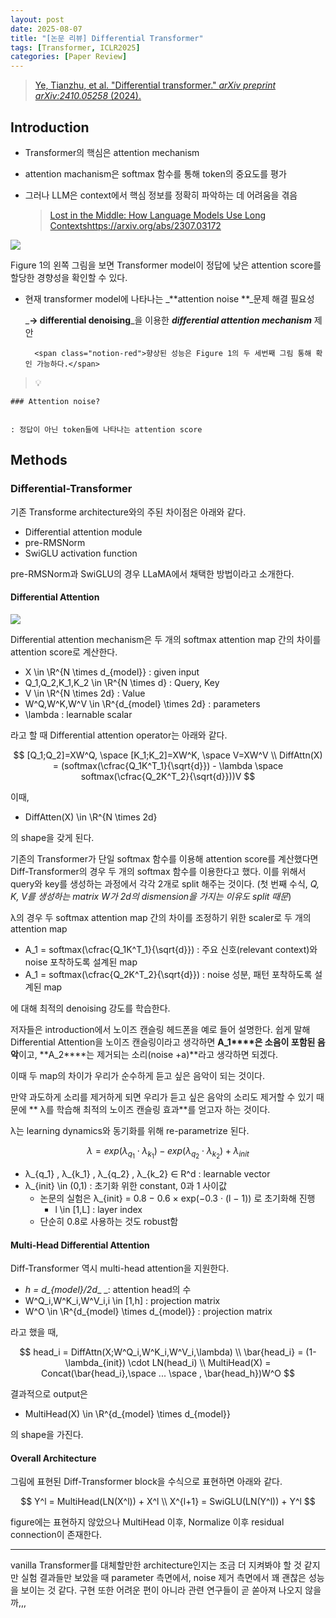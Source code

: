 ```yaml
---
layout: post
date: 2025-08-07
title: "[논문 리뷰] Differential Transformer"
tags: [Transformer, ICLR2025]
categories: [Paper Review]
---
```


> [Ye, Tianzhu, et al. "Differential transformer." ](https://arxiv.org/abs/2410.05258)[_arXiv preprint arXiv:2410.05258_](https://arxiv.org/abs/2410.05258)[ (2024).](https://arxiv.org/abs/2410.05258)



## Introduction

- Transformer의 핵심은 attention mechanism
- attention machanism은 softmax 함수를 통해 token의 중요도를 평가
- 그러나 LLM은 context에서 핵심 정보를 정확히 파악하는 데 어려움을 겪음

	> [Lost in the Middle: How Language Models Use Long Contextshttps://arxiv.org/abs/2307.03172](https://arxiv.org/abs/2307.03172)


![](https://prod-files-secure.s3.us-west-2.amazonaws.com/542b861c-36a8-4051-84e5-8804b6728dba/9083ea56-691a-4752-ae26-47f403431ac8/image.png?X-Amz-Algorithm=AWS4-HMAC-SHA256&X-Amz-Content-Sha256=UNSIGNED-PAYLOAD&X-Amz-Credential=ASIAZI2LB4663UDGGV4Q%2F20250903%2Fus-west-2%2Fs3%2Faws4_request&X-Amz-Date=20250903T160107Z&X-Amz-Expires=3600&X-Amz-Security-Token=IQoJb3JpZ2luX2VjEOD%2F%2F%2F%2F%2F%2F%2F%2F%2F%2FwEaCXVzLXdlc3QtMiJHMEUCIBjM%2FnzVUzn84zePHSI%2BWy9gQ111BvGbUZ2ue9kYQvckAiEAssSlC%2B5f7hqMe%2FvKlHVjJJbqnlMm6NS89hBw1t9paRkq%2FwMISBAAGgw2Mzc0MjMxODM4MDUiDJ6jv6efCvkS0VGC9SrcAy%2BPP6dZ8I7wKZiJs6JEXMZBe3Wh3YVh80OSz4DwCHFp8gMtRX0YQEXo94QTxpdApgSIanOY7PPaUIgZh6bkwUPr604i%2FxIR%2FLfFqwMx%2B43CpXw9HhCMEKtgsng2Wxakq02A6sbjjJfmBUn0J0voefWazbp4fIzaFN5Zhom59SaxL1DLwdmngx2clEWNaguwZ7maaPek6WmhHe1y9wOPVLXzRKinLDaeJKYRfQNRIitt%2B6Qo1sEDKWguUJJr5PEIHGsRsZEt1IzQuFdDh4erfbM5ndOp%2BXCtFLE5ECmRTnMUM2XxiebY24LL3%2FabC3lomj09a3uY4OqcgPEJl9eyr59tbMBL2Qn945yVY9US5KyH%2BGqSUZsg9Gsuk0aXxs3iSjeYL7im2QIzXa32g5geHqS3yIN8U9anAfRbtBdolTf8uw7pNgxBI7MGhU4sX2swRJHFTi0vbo%2F93To9VFP3ResiZvn%2BY%2B%2BP6YT5lugdACrEcflOqtxzJcIISYoHEoQhv5hYLYq57OsGfh89OU%2BWNvWLtZp%2FB6Nq9y1IfFSZtZgFv%2BozQ1yTGQqZSxIMb98Y2Ck1CmdQ2XvzFWZbKvBXK797VNH1Aa3MNPWWQ8LJ2WiI8jU2PxQdEfdTL2CHMJW74cUGOqUBgAE7d%2BGHjAvsSZWo2QxC8%2BUNTUmkSq5jJCmjsSJISwq%2BSBXSbM3pyX9rEDSh7g%2BOrn37TKAYonQGIosz0pHM%2B0QUjtE2zJXMjdAjYb9LT5ci0%2BoLvog9oWa9JpYTUyRU4xWYVUjIkwufvsusUuqr4%2FSupQc6GTajsjVgrVHz4sUVdyC04SfueaMVFBx%2BIcR6XkfuUH7vaH7JFGJsZ7b3wFYn475A&X-Amz-Signature=0df1d153476ca7011d4f1c78868226d34399a67bbfefc08ec36e22d97a11ba45&X-Amz-SignedHeaders=host&x-amz-checksum-mode=ENABLED&x-id=GetObject)


Figure 1의 왼쪽 그림을 보면 Transformer model이 정답에 낮은 attention score를 할당한 경향성을 확인할 수 있다.

- 현재 transformer model에 나타나는 _**attention noise **_문제 해결 필요성

	_**→ differential denoising**_을 이용한 _**differential attention mechanism**_ 제안


		<span class="notion-red">향상된 성능은 Figure 1의 두 세번째 그림 통해 확인 가능하다.</span>


> 💡 


	### Attention noise?


	: 정답이 아닌 token들에 나타나는 attention score



## Methods



### Differential-Transformer


기존 Transforme architecture와의 주된 차이점은 아래와 같다.

- Differential attention module
- pre-RMSNorm
- SwiGLU activation function

pre-RMSNorm과 SwiGLU의 경우 LLaMA에서 채택한 방법이라고 소개한다.



#### Differential Attention


![](https://prod-files-secure.s3.us-west-2.amazonaws.com/542b861c-36a8-4051-84e5-8804b6728dba/116d70b2-1963-4810-9167-f4c7d8a06e8f/image.png?X-Amz-Algorithm=AWS4-HMAC-SHA256&X-Amz-Content-Sha256=UNSIGNED-PAYLOAD&X-Amz-Credential=ASIAZI2LB4663UDGGV4Q%2F20250903%2Fus-west-2%2Fs3%2Faws4_request&X-Amz-Date=20250903T160107Z&X-Amz-Expires=3600&X-Amz-Security-Token=IQoJb3JpZ2luX2VjEOD%2F%2F%2F%2F%2F%2F%2F%2F%2F%2FwEaCXVzLXdlc3QtMiJHMEUCIBjM%2FnzVUzn84zePHSI%2BWy9gQ111BvGbUZ2ue9kYQvckAiEAssSlC%2B5f7hqMe%2FvKlHVjJJbqnlMm6NS89hBw1t9paRkq%2FwMISBAAGgw2Mzc0MjMxODM4MDUiDJ6jv6efCvkS0VGC9SrcAy%2BPP6dZ8I7wKZiJs6JEXMZBe3Wh3YVh80OSz4DwCHFp8gMtRX0YQEXo94QTxpdApgSIanOY7PPaUIgZh6bkwUPr604i%2FxIR%2FLfFqwMx%2B43CpXw9HhCMEKtgsng2Wxakq02A6sbjjJfmBUn0J0voefWazbp4fIzaFN5Zhom59SaxL1DLwdmngx2clEWNaguwZ7maaPek6WmhHe1y9wOPVLXzRKinLDaeJKYRfQNRIitt%2B6Qo1sEDKWguUJJr5PEIHGsRsZEt1IzQuFdDh4erfbM5ndOp%2BXCtFLE5ECmRTnMUM2XxiebY24LL3%2FabC3lomj09a3uY4OqcgPEJl9eyr59tbMBL2Qn945yVY9US5KyH%2BGqSUZsg9Gsuk0aXxs3iSjeYL7im2QIzXa32g5geHqS3yIN8U9anAfRbtBdolTf8uw7pNgxBI7MGhU4sX2swRJHFTi0vbo%2F93To9VFP3ResiZvn%2BY%2B%2BP6YT5lugdACrEcflOqtxzJcIISYoHEoQhv5hYLYq57OsGfh89OU%2BWNvWLtZp%2FB6Nq9y1IfFSZtZgFv%2BozQ1yTGQqZSxIMb98Y2Ck1CmdQ2XvzFWZbKvBXK797VNH1Aa3MNPWWQ8LJ2WiI8jU2PxQdEfdTL2CHMJW74cUGOqUBgAE7d%2BGHjAvsSZWo2QxC8%2BUNTUmkSq5jJCmjsSJISwq%2BSBXSbM3pyX9rEDSh7g%2BOrn37TKAYonQGIosz0pHM%2B0QUjtE2zJXMjdAjYb9LT5ci0%2BoLvog9oWa9JpYTUyRU4xWYVUjIkwufvsusUuqr4%2FSupQc6GTajsjVgrVHz4sUVdyC04SfueaMVFBx%2BIcR6XkfuUH7vaH7JFGJsZ7b3wFYn475A&X-Amz-Signature=d17716319d582bf50e2bb60b3be569cc731c80882410c662dd91d99f7c87c83f&X-Amz-SignedHeaders=host&x-amz-checksum-mode=ENABLED&x-id=GetObject)


Differential attention mechanism은 두 개의 softmax attention map 간의 차이를 attention score로 계산한다.

- X \in \R^{N \times d\_{model}} : given input
- Q\_1,Q\_2,K\_1,K\_2 \in \R^{N \times d} : Query, Key
- V \in \R^{N \times 2d} : Value
- W^Q,W^K,W^V \in \R^{d\_{model} \times 2d} : parameters
- \lambda : learnable scalar

라고 할 때 Differential attention operator는 아래와 같다.


$$
[Q_1;Q_2]=XW^Q, \space [K_1;K_2]=XW^K, \space V=XW^V \\
DiffAttn(X) = (softmax(\cfrac{Q_1K^T_1}{\sqrt{d}}) - \lambda \space softmax(\cfrac{Q_2K^T_2}{\sqrt{d}}))V
$$


이때,

- DiffAtten(X) \in \R^{N \times 2d}

의 shape을 갖게 된다.


기존의 Transformer가 단일 softmax 함수를 이용해 attention score를 계산했다면 Diff-Transformer의 경우 두 개의 softmax 함수를 이용한다고 했다. 이를 위해서 query와 key를 생성하는 과정에서 각각 2개로 split 해주는 것이다. <span class="notion-red">(첫 번째 수식, </span><span class="notion-red">_Q, K, V를 생성하는 matrix W가 2d의 dismension을 가지는 이유도 split 때문_</span><span class="notion-red">)</span>


 λ의 경우 두 softmax attention map 간의 차이를 조정하기 위한 scaler로 두 개의 attention map

- A\_1 = softmax(\cfrac{Q\_1K^T\_1}{\sqrt{d}}) : 주요 신호(relevant context)와 noise 포착하도록 설계된 map
- A\_1 = softmax(\cfrac{Q\_2K^T\_2}{\sqrt{d}}) : noise 성분, 패턴 포착하도록 설계된 map 

에 대해 최적의 denoising 강도를 학습한다.


저자들은 introduction에서 노이즈 캔슬링 헤드폰을 예로 들어 설명한다. 쉽게 말해 Differential Attention을 노이즈 캔슬링이라고 생각하면 **A\_1****은 소음이 포함된 음악**이고, **A\_2****는 제거되는 소리(noise +a)**라고 생각하면 되겠다. 


이때 두 map의 차이가 우리가 순수하게 듣고 싶은 음악이 되는 것이다. 


만약 과도하게 소리를 제거하게 되면 우리가 듣고 싶은 음악의 소리도 제거할 수 있기 때문에 ** λ를 학습해 최적의 노이즈 캔슬링 효과**를 얻고자 하는 것이다.


λ는 learning dynamics와 동기화를 위해 re-parametrize 된다.


$$
\lambda = exp(\lambda_{q_1} \cdot \lambda_{k_1}) - exp(\lambda_{q_2} \cdot \lambda_{k_2}) + \lambda_{init}
$$

- λ\_{q\_1} , λ\_{k\_1} , λ\_{q\_2} , λ\_{k\_2} ∈ R^d : learnable vector
- λ\_{init} \in (0,1) : 초기화 위한 constant, 0과 1 사이값
	- 논문의 실험은 λ\_{init} = 0.8 − 0.6 × exp(−0.3 · (l − 1)) 로 초기화해 진행
		- l \in [1,L] : layer index
	- 단순히 0.8로 사용하는 것도 robust함


#### **Multi-Head Differential Attention**


Diff-Transformer 역시 multi-head attention을 지원한다.

- _h = d\_{model}/2d__ _: attention head의 수
- W^Q\_i,W^K\_i,W^V\_i,i \in [1,h] : projection matrix
- W^O \in \R^{d\_{model} \times d\_{model}} : projection matrix

라고 했을 때,


$$
head_i = DiffAttn(X;W^Q_i,W^K_i,W^V_i,\lambda) \\
\bar{head_i} = (1-\lambda_{init}) \cdot LN(head_i) \\
MultiHead(X) = Concat(\bar{head_i},\space ... \space , \bar{head_h})W^O
$$


결과적으로 output은

- MultiHead(X) \in \R^{d\_{model} \times d\_{model}}

의 shape을 가진다.



#### Overall Architecture


그림에 표현된 Diff-Transformer block을 수식으로 표현하면 아래와 같다.


$$
Y^l = MultiHead(LN(X^l)) + X^l \\
X^{l+1} = SwiGLU(LN(Y^l)) + Y^l
$$


figure에는 표현하지 않았으나 MultiHead 이후, Normalize 이후 residual connection이 존재한다.


---


vanilla Transformer를 대체할만한 architecture인지는 조금 더 지켜봐야 할 것 같지만 실험 결과들만 보았을 때 parameter 측면에서, noise 제거 측면에서 꽤 괜찮은 성능을 보이는 것 같다. 구현 또한 어려운 편이 아니라 관련 연구들이 곧 쏟아져 나오지 않을까,,,

